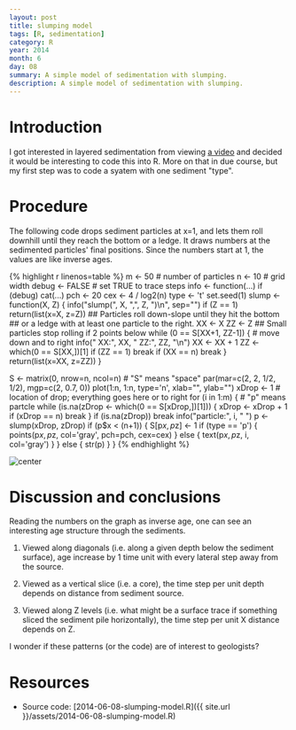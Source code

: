 ```yaml
---
layout: post
title: slumping model
tags: [R, sedimentation]
category: R
year: 2014
month: 6
day: 08
summary: A simple model of sedimentation with slumping.
description: A simple model of sedimentation with slumping.
---
```


# Introduction

I got interested in layered sedimentation from viewing [a video](http://www.simonsfoundation.org/multimedia/mathematical-impressions-multimedia/mathematical-impressions-spontaneous-stratification/) and decided it would be interesting to code this into R.  More on that in due course, but my first step was to code a syatem with one sediment "type".

# Procedure

The following code drops sediment particles at x=1, and lets them roll downhill
until they reach the bottom or a ledge.  It draws numbers at the sedimented
particles' final positions.  Since the numbers start at 1, the values are like
inverse ages.


{% highlight r linenos=table %}
m <- 50                                # number of particles
n <- 10                                # grid width
debug <- FALSE                         # set TRUE to trace steps
info <- function(...) if (debug) cat(...)
pch <- 20
cex <- 4 / log2(n)
type <- 't'
set.seed(1)
slump <- function(X, Z)
{
    info("slump(", X, ",", Z, ")\n", sep="")
    if (Z == 1)
        return(list(x=X, z=Z))
    ## Particles roll down-slope until they hit the bottom
    ## or a ledge with at least one particle to the right.
    XX <- X
    ZZ <- Z
    ## Small particles stop rolling if 2 points below
    while (0 == S[XX+1, ZZ-1]) { # move down and to right
        info("  XX:", XX, " ZZ:", ZZ, "\n")
        XX <- XX + 1
        ZZ <- which(0 == S[XX,])[1]
        if (ZZ == 1)
            break
        if (XX == n)
            break
    }
    return(list(x=XX, z=ZZ))
}

S <- matrix(0, nrow=n, ncol=n)         # "S" means "space"
par(mar=c(2, 2, 1/2, 1/2), mgp=c(2, 0.7, 0))
plot(1:n, 1:n, type='n', xlab="", ylab="")
xDrop <- 1 # location of drop; everything goes here or to right
for (i in 1:m) {                       # "p" means partcle
    while (is.na(zDrop <- which(0 == S[xDrop,])[1])) {
        xDrop <- xDrop + 1
        if (xDrop == n)
            break
    }
    if (is.na(zDrop))
        break
    info("particle:", i, " ")
    p <- slump(xDrop, zDrop)
    if (p$x < (n+1)) {
        S[p$x, p$z] <- 1
        if (type == 'p') {
            points(p$x, p$z, col='gray', pch=pch, cex=cex) 
        } else {
            text(p$x, p$z, i, col='gray') 
        }
    } else {
        str(p)
    }
}
{% endhighlight %}

![center](http://dankelley.github.io/figs/2014-06-08-slumping-model/slumping-model.png) 


# Discussion and conclusions

Reading the numbers on the graph as inverse age, one can see an interesting age
structure through the sediments.  

1. Viewed along diagonals (i.e. along a given depth below the sediment
   surface), age increase by 1 time unit with every lateral step away from the
   source.  

2. Viewed as a vertical slice (i.e. a core), the time step per unit depth
   depends on distance from sediment source.

3. Viewed along Z levels (i.e. what might be a surface trace if something
   sliced the sediment pile horizontally), the time step per unit X distance
   depends on Z.

I wonder if these patterns (or the code) are of interest to geologists?

# Resources

* Source code: [2014-06-08-slumping-model.R]({{ site.url }}/assets/2014-06-08-slumping-model.R)
